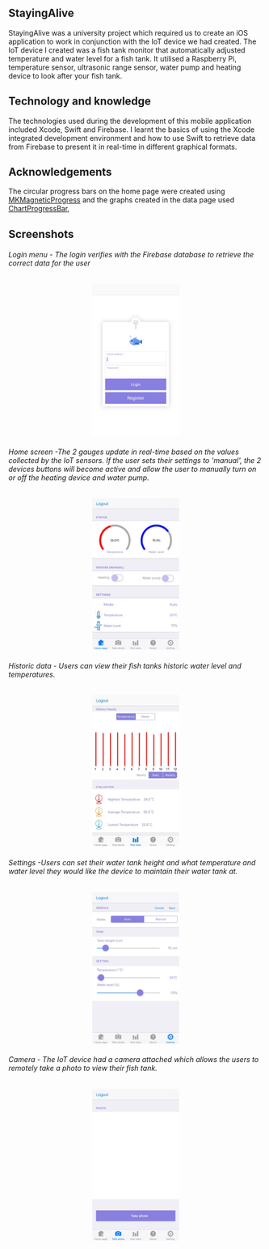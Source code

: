 ## StayingAlive

StayingAlive was a university project which required us to create an iOS application to work in conjunction with the IoT device we had created.
The IoT device I created was a fish tank monitor that automatically adjusted temperature and water level for a fish tank. 
It utilised a Raspberry Pi, temperature sensor, ultrasonic range sensor, water pump and heating device to look after your fish tank.

## Technology and knowledge

The technologies used during the development of this mobile application included Xcode, Swift and Firebase. I learnt the basics of using the Xcode integrated development environment and how to use Swift to retrieve data from Firebase to present it in real-time in different graphical formats.

## Acknowledgements
The circular progress bars on the home page were created using [MKMagneticProgress]( https://github.com/malkouz/MKMagneticProgress) and the graphs created in the data page used [ChartProgressBar](https://github.com/hadiidbouk/ChartProgressBar-iOS), 

## Screenshots

###### Login menu - The login verifies with the Firebase database to retrieve the correct data for the user
<p align="center"><img src="Screenshots/Login.jpg" height="300"></p>


###### Home screen -The 2 gauges update in real-time based on the values collected by the IoT sensors. If the user sets their settings to 'manual', the 2 devices buttons will become active and allow the user to manually turn on or off the heating device and water pump. 
<p align="center"><img src="Screenshots/Home.jpg" height="300"></p>


###### Historic data - Users can view their fish tanks historic water level and temperatures.
<p align="center"><img src="Screenshots/Historic.jpg" height="300"></p>


###### Settings -Users can set their water tank height and what temperature and water level they would like the device to maintain their water tank at.
<p align="center"><img src="Screenshots/Setting.jpg" height="300"></p>


###### Camera - The IoT device had a camera attached which allows the users to remotely take a photo to view their fish tank.
<p align="center"><img src="Screenshots/Camera.jpg" height="300"></p>
